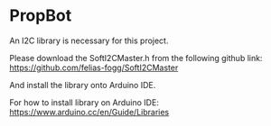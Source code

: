 # PropBot
An I2C library is necessary for this project.

Please download the SoftI2CMaster.h from the following github link: https://github.com/felias-fogg/SoftI2CMaster

And install the library onto Arduino IDE.

For how to install library on Arduino IDE: https://www.arduino.cc/en/Guide/Libraries